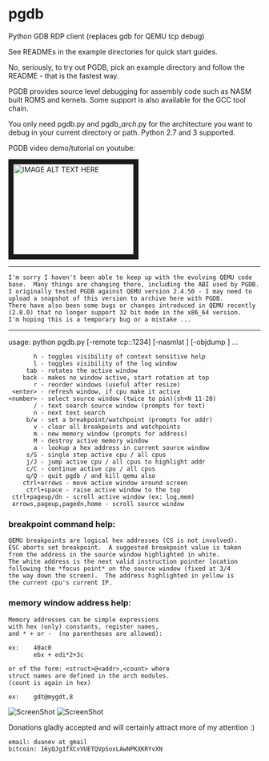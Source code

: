 # pgdb
Python GDB RDP client (replaces gdb for QEMU tcp debug)

See READMEs in the example directories for quick start guides.

No, seriously, to try out PGDB, pick an example directory and
follow the README - that is the fastest way.

PGDB provides source level debugging for assembly code such as NASM
built ROMS and kernels.  Some support is also available for the GCC
tool chain.

You only need pgdb.py and pgdb_*arch*.py for the architecture you
want to debug in your current directory or path.  Python 2.7 and 3
supported.

PGDB video demo/tutorial on youtube:

<a href="http://www.youtube.com/watch?feature=player_embedded&v=TuvjGCcVXMc" target="_blank"><img src="http://img.youtube.com/vi/TuvjGCcVXMc/0.jpg" 
alt="IMAGE ALT TEXT HERE" width="240" height="180" border="10" /></a>

****************************************************************************
```
I'm sorry I haven't been able to keep up with the evolving QEMU code
base.  Many things are changing there, including the ABI used by PGDB.
I originally tested PGDB against QEMU version 2.4.50 - I may need to
upload a snapshot of this version to archive here with PGDB.
There have also been some bugs or changes introduced in QEMU recently
(2.8.0) that no longer support 32 bit mode in the x86_64 version.
I'm hoping this is a temporary bug or a mistake ...
```
****************************************************************************


usage: python pgdb.py [-remote tcp::1234] [-nasmlst <file1>] [-objdump <file2>] ...

           h - toggles visibility of context sensitive help
           l - toggles visibility of the log window
         tab - rotates the active window
        back - makes no window active, start rotation at top
           r - reorder windows (useful after resize)
     <enter> - refresh window, if cpu make it active
    <number> - select source window (twice to pin)(sh+N 11-20)
           / - text search source window (prompts for text)
           n - next text search
         b/w - set a breakpoint/watchpoint (prompts for addr)
           v - clear all breakpoints and watchpoints
           m - new memory window (prompts for address)
           M - destroy active memory window
           a - lookup a hex address in current source window
         s/S - single step active cpu / all cpus
         j/J - jump active cpu / all cpus to highlight addr
         c/C - continue active cpu / all cpus
         q/Q - quit pgdb / and kill qemu also
        ctrl+arrows - move active window around screen
         ctrl+space - raise active window to the top
     ctrl+pageup/dn - scroll active window (ex: log,mem)
     arrows,pageup,pagedn,home - scroll source window

### breakpoint command help:
    QEMU breakpoints are logical hex addresses (CS is not involved).
    ESC aborts set breakpoint.  A suggested breakpoint value is taken
    from the address in the source window highlighted in white.
    The white address is the next valid instruction pointer location
    following the *focus point* on the source window (fixed at 3/4
    the way down the screen).  The address highlighted in yellow is
    the current cpu's current IP.

### memory window address help:
    Memory addresses can be simple expressions
    with hex (only) constants, register names,
    and * + or -  (no parentheses are allowed):

    ex:    40ac0
           ebx + edi*2+3c

    or of the form: <struct>@<addr>,<count> where
    struct names are defined in the arch modules.
    (count is again in hex)

    ex:    gdt@mygdt,8



![ScreenShot](http://imgur.com/sq0o6tf)
<img src="http://imgur.com/sq0o6tf" title="ScreenShot">



Donations gladly accepted and will certainly attract more of my attention :)

    email: duanev at gmail
    bitcoin: 16yQJg1fXCvVUETQVpSoxLAwNPKXKRYvXN

